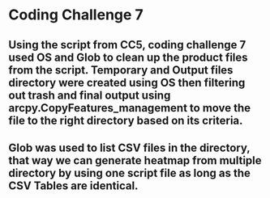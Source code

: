 # Coding Challenge 7

## Using the script from CC5, coding challenge 7 used OS and Glob to clean up the product files from the script. Temporary and Output files directory were created using OS then filtering out trash and final output using  arcpy.CopyFeatures_management to move the file to the right directory based on its criteria. 
## Glob was used to list CSV files in the directory, that way we can generate heatmap from multiple directory by using one script file as long as the CSV Tables are identical.
